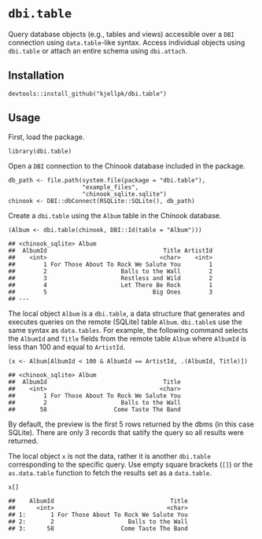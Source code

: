 # `dbi.table`

Query database objects (e.g., tables and views) accessible over a `DBI`
connection using `data.table`-like syntax. Access individual objects
using `dbi.table` or attach an entire schema using `dbi.attach`.

## Installation

    devtools::install_github("kjellpk/dbi.table")

## Usage

First, load the package.

    library(dbi.table)

Open a `DBI` connection to the Chinook database included in the package.

    db_path <- file.path(system.file(package = "dbi.table"),
                         "example_files",
                         "chinook_sqlite.sqlite")
    chinook <- DBI::dbConnect(RSQLite::SQLite(), db_path)

Create a `dbi.table` using the `Album` table in the Chinook database.

    (Album <- dbi.table(chinook, DBI::Id(table = "Album")))

    ## <chinook_sqlite> Album 
    ##  AlbumId                                 Title ArtistId
    ##    <int>                                <char>    <int>
    ##        1 For Those About To Rock We Salute You        1
    ##        2                     Balls to the Wall        2
    ##        3                     Restless and Wild        2
    ##        4                     Let There Be Rock        1
    ##        5                              Big Ones        3
    ## ---

The local object `Album` is a `dbi.table`, a data structure that
generates and executes queries on the remote (SQLite) table `Album`.
`dbi.table`s use the same syntax as `data.tables`. For example, the
following command selects the `AlbumId` and `Title` fields from the
remote table `Album` where `AlbumId` is less than 100 and equal to
`ArtistId`.

    (x <- Album[AlbumId < 100 & AlbumId == ArtistId, .(AlbumId, Title)])

    ## <chinook_sqlite> Album 
    ##  AlbumId                                 Title
    ##    <int>                                <char>
    ##        1 For Those About To Rock We Salute You
    ##        2                     Balls to the Wall
    ##       58                   Come Taste The Band

By default, the preview is the first 5 rows returned by the dbms (in
this case SQLite). There are only 3 records that satify the query so all
results were returned.

The local object `x` is not the data, rather it is another `dbi.table`
corresponding to the specific query. Use empty square brackets (`[]`) or
the `as.data.table` function to fetch the results set as a `data.table`.

    x[]

    ##    AlbumId                                 Title
    ##      <int>                                <char>
    ## 1:       1 For Those About To Rock We Salute You
    ## 2:       2                     Balls to the Wall
    ## 3:      58                   Come Taste The Band
